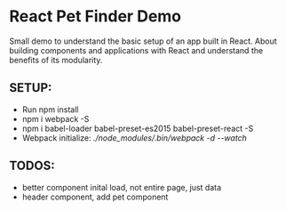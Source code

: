 # React Pet Finder Demo
<p> Small demo to understand the basic setup of an app built in React. About building components and applications with React and understand the benefits of its modularity.</p>

## SETUP:
- Run npm install
- npm i webpack -S
- npm i babel-loader babel-preset-es2015 babel-preset-react -S
- Webpack initialize: *./node_modules/.bin/webpack -d --watch*

## TODOS:
- better component inital load, not entire page, just data
- header component, add pet component

